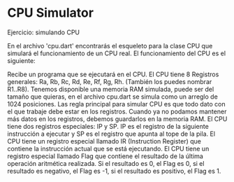# CPU Simulator

Ejercicio: simulando CPU

En el archivo 'cpu.dart' encontrarás el esqueleto para la clase CPU que simulará el funcionamiento de un CPU real. El funcionamiento del CPU es el siguiente:

Recibe un programa que se ejecutará en el CPU.
El CPU tiene 8 Registros generales: Ra, Rb, Rc, Rd, Re, Rf, Rg, Rh. (También los puedes nombrar R1..R8).
Tenemos disponible una memoria RAM simulada, puede ser del tamaño que quieras, en el archivo cpu.dart se simula como un arreglo de 1024 posiciones.
Las regla principal para simular CPU es que todo dato con el que trabaje debe estar en los registros. Cuando ya no podamos mantener más datos en los registros, debemos guardarlos en la memoria RAM.
El CPU tiene dos registros especiales: IP y SP. IP es el registro de la siguiente instrucción a ejecutar y SP es el registro que apunta al tope de la pila.
El CPU tiene un registro especial llamado IR (Instruction Register) que contiene la instrucción actual que se está ejecutando.
El CPU tiene un registro especial llamado Flag que contiene el resultado de la última operación aritmética realizada. Si el resultado es 0, el Flag es 0, si el resultado es negativo, el Flag es -1, si el resultado es positivo, el Flag es 1.